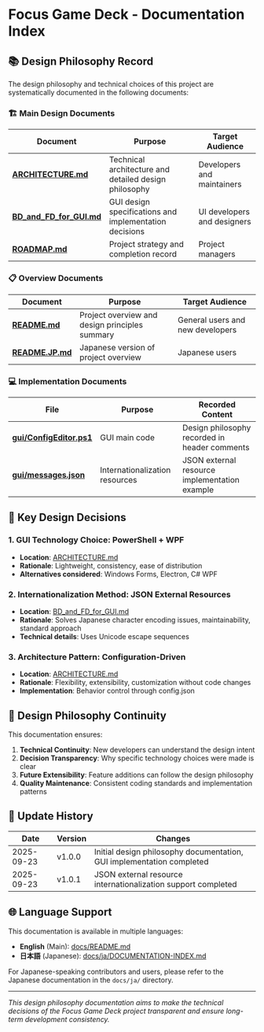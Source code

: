 # Focus Game Deck - Documentation Index

## 📚 Design Philosophy Record

The design philosophy and technical choices of this project are systematically documented in the following documents:

### 🏗️ Main Design Documents

| Document | Purpose | Target Audience |
|----------|---------|-----------------|
| **[ARCHITECTURE.md](./ARCHITECTURE.md)** | Technical architecture and detailed design philosophy | Developers and maintainers |
| **[BD_and_FD_for_GUI.md](./BD_and_FD_for_GUI.md)** | GUI design specifications and implementation decisions | UI developers and designers |
| **[ROADMAP.md](./ROADMAP.md)** | Project strategy and completion record | Project managers |

### 📋 Overview Documents

| Document | Purpose | Target Audience |
|----------|---------|-----------------|
| **[README.md](../README.md)** | Project overview and design principles summary | General users and new developers |
| **[README.JP.md](../README.JP.md)** | Japanese version of project overview | Japanese users |

### 💻 Implementation Documents

| File | Purpose | Recorded Content |
|------|---------|------------------|
| **[gui/ConfigEditor.ps1](../gui/ConfigEditor.ps1)** | GUI main code | Design philosophy recorded in header comments |
| **[gui/messages.json](../gui/messages.json)** | Internationalization resources | JSON external resource implementation example |

## 🎯 Key Design Decisions

### 1. **GUI Technology Choice: PowerShell + WPF**

- **Location**: [ARCHITECTURE.md](./ARCHITECTURE.md#gui-technology-choice-powershell--wpf)
- **Rationale**: Lightweight, consistency, ease of distribution
- **Alternatives considered**: Windows Forms, Electron, C# WPF

### 2. **Internationalization Method: JSON External Resources**

- **Location**: [BD_and_FD_for_GUI.md](./BD_and_FD_for_GUI.md#internationalization-method-json-external-resources)
- **Rationale**: Solves Japanese character encoding issues, maintainability, standard approach
- **Technical details**: Uses Unicode escape sequences

### 3. **Architecture Pattern: Configuration-Driven**

- **Location**: [ARCHITECTURE.md](./ARCHITECTURE.md#configuration-management-json-configuration-file)
- **Rationale**: Flexibility, extensibility, customization without code changes
- **Implementation**: Behavior control through config.json

## 🔄 Design Philosophy Continuity

This documentation ensures:

1. **Technical Continuity**: New developers can understand the design intent
2. **Decision Transparency**: Why specific technology choices were made is clear
3. **Future Extensibility**: Feature additions can follow the design philosophy
4. **Quality Maintenance**: Consistent coding standards and implementation patterns

## 📅 Update History

| Date | Version | Changes |
|------|---------|---------|
| 2025-09-23 | v1.0.0 | Initial design philosophy documentation, GUI implementation completed |
| 2025-09-23 | v1.0.1 | JSON external resource internationalization support completed |

## 🌐 Language Support

This documentation is available in multiple languages:

- **English** (Main): [docs/README.md](./README.md)
- **日本語** (Japanese): [docs/ja/DOCUMENTATION-INDEX.md](./ja/DOCUMENTATION-INDEX.md)

For Japanese-speaking contributors and users, please refer to the Japanese documentation in the `docs/ja/` directory.

---

*This design philosophy documentation aims to make the technical decisions of the Focus Game Deck project transparent and ensure long-term development consistency.*
